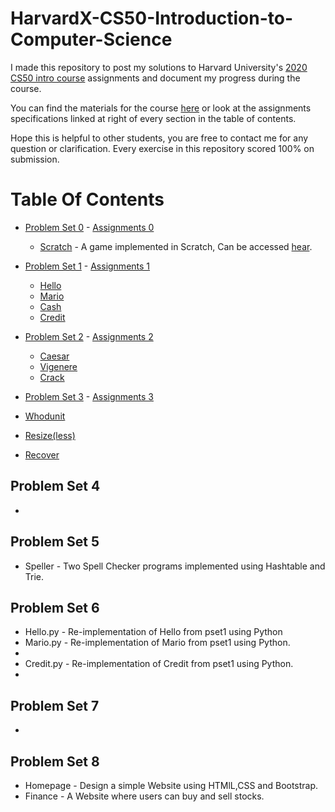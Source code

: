 # HarvardX-CS50-Introduction-to-Computer-Science
  I made this repository to post my solutions to Harvard University's [2020 CS50 intro course](https://www.edx.org/course/cs50s-introduction-to-computer-science) assignments and document my progress during the course.

  You can find the materials for the course [here](https://cs50.harvard.edu/x/2020/) or look at the assignments specifications linked at right of every section in the table of contents.

  Hope this is helpful to other students, you are free to contact me for any question or clarification. Every exercise in this repository scored 100% on submission.

# Table Of Contents

* [Problem Set 0](https://github.com/Abhifadol/HarvardX-CS50-Introduction-to-Computer-Science/tree/master/pset0) - [Assignments 0](https://cs50.harvard.edu/x/2020/weeks/0/)
  * [Scratch](https://github.com/Abhifadol/HarvardX-CS50-Introduction-to-Computer-Science/blob/master/pset0/clappy%20bird%20by_Abhi.sb3) - A game implemented in Scratch, Can be accessed [hear](https://scratch.mit.edu/projects/385808656/).

* [Problem Set 1](https://github.com/Abhifadol/HarvardX-CS50-Introduction-to-Computer-Science/tree/master/pset1) - [Assignments 1](https://cs50.harvard.edu/x/2020/psets/1/)
  * [Hello](https://github.com/Abhifadol/HarvardX-CS50-Introduction-to-Computer-Science/blob/master/pset1/hello.c)
  * [Mario](https://github.com/Abhifadol/HarvardX-CS50-Introduction-to-Computer-Science/blob/master/pset1/mario.c)
  * [Cash](https://github.com/Abhifadol/HarvardX-CS50-Introduction-to-Computer-Science/blob/master/pset1/cash.c)
  * [Credit](https://github.com/Abhifadol/HarvardX-CS50-Introduction-to-Computer-Science/blob/master/pset1/credit.c)

* [Problem Set 2](https://github.com/Abhifadol/HarvardX-CS50-Introduction-to-Computer-Science/tree/master/pset2) - [Assignments 2](https://cs50.harvard.edu/x/2020/psets/2/)
   * [Caesar](https://github.com/Abhifadol/HarvardX-CS50-Introduction-to-Computer-Science/tree/master/pset2/caesar)
   * [Vigenere](https://github.com/Abhifadol/HarvardX-CS50-Introduction-to-Computer-Science/tree/master/pset2/vigenere)
   * [Crack](https://github.com/Abhifadol/HarvardX-CS50-Introduction-to-Computer-Science/blob/master/pset2/crack.c)

* [Problem Set 3](https://github.com/Abhifadol/HarvardX-CS50-Introduction-to-Computer-Science/tree/master/pset3) - [Assignments 3](https://cs50.harvard.edu/x/2020/psets/3/)
* [Whodunit](https://github.com/Abhifadol/HarvardX-CS50-Introduction-to-Computer-Science/tree/master/pset3/whodunit)
* [Resize(less)](https://github.com/Abhifadol/HarvardX-CS50-Introduction-to-Computer-Science/blob/master/pset3/resize_less.c)
* [Recover](https://github.com/Abhifadol/HarvardX-CS50-Introduction-to-Computer-Science/blob/master/pset3/recover.c)

## Problem Set 4
* 

## Problem Set 5
* Speller - Two Spell Checker programs implemented using Hashtable and Trie.

## Problem Set 6
* Hello.py - Re-implementation of Hello from pset1 using Python
* Mario.py - Re-implementation of Mario from pset1 using Python.
* 
* Credit.py - Re-implementation of Credit from pset1 using Python.
* 

## Problem Set 7
* 

## Problem Set 8
* Homepage - Design a simple Website using HTMlL,CSS and Bootstrap.
* Finance - A Website where users can buy and sell stocks.
